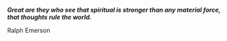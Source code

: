_**Great are they who see that spiritual is stronger than any material force, that thoughts rule the world.**_

Ralph Emerson